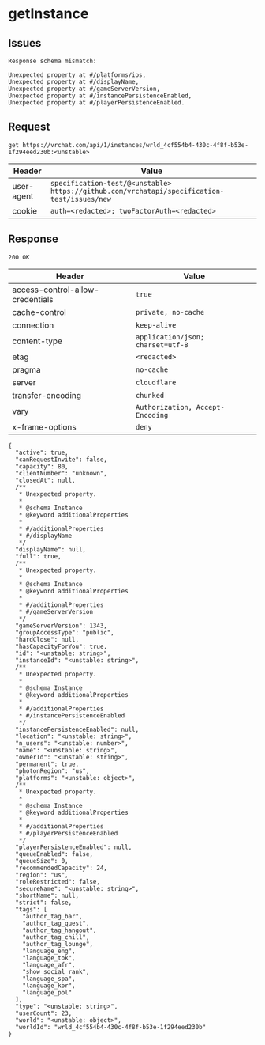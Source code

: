 # getInstance

## Issues
```
Response schema mismatch:

Unexpected property at #/platforms/ios,
Unexpected property at #/displayName,
Unexpected property at #/gameServerVersion,
Unexpected property at #/instancePersistenceEnabled,
Unexpected property at #/playerPersistenceEnabled.
```

## Request
`get https://vrchat.com/api/1/instances/wrld_4cf554b4-430c-4f8f-b53e-1f294eed230b:<unstable>`

| Header | Value |
| ------ | ----- |
| user-agent | `specification-test/@<unstable> https://github.com/vrchatapi/specification-test/issues/new` |
| cookie | `auth=<redacted>; twoFactorAuth=<redacted>` |


## Response
`200 OK`

| Header | Value |
| ------ | ----- |
| access-control-allow-credentials | `true` |
| cache-control | `private, no-cache` |
| connection | `keep-alive` |
| content-type | `application/json; charset=utf-8` |
| etag | `<redacted>` |
| pragma | `no-cache` |
| server | `cloudflare` |
| transfer-encoding | `chunked` |
| vary | `Authorization, Accept-Encoding` |
| x-frame-options | `deny` |

```jsonc
{
  "active": true,
  "canRequestInvite": false,
  "capacity": 80,
  "clientNumber": "unknown",
  "closedAt": null,
  /**
   * Unexpected property.
   *
   * @schema Instance
   * @keyword additionalProperties
   *
   * #/additionalProperties
   * #/displayName
   */
  "displayName": null,
  "full": true,
  /**
   * Unexpected property.
   *
   * @schema Instance
   * @keyword additionalProperties
   *
   * #/additionalProperties
   * #/gameServerVersion
   */
  "gameServerVersion": 1343,
  "groupAccessType": "public",
  "hardClose": null,
  "hasCapacityForYou": true,
  "id": "<unstable: string>",
  "instanceId": "<unstable: string>",
  /**
   * Unexpected property.
   *
   * @schema Instance
   * @keyword additionalProperties
   *
   * #/additionalProperties
   * #/instancePersistenceEnabled
   */
  "instancePersistenceEnabled": null,
  "location": "<unstable: string>",
  "n_users": "<unstable: number>",
  "name": "<unstable: string>",
  "ownerId": "<unstable: string>",
  "permanent": true,
  "photonRegion": "us",
  "platforms": "<unstable: object>",
  /**
   * Unexpected property.
   *
   * @schema Instance
   * @keyword additionalProperties
   *
   * #/additionalProperties
   * #/playerPersistenceEnabled
   */
  "playerPersistenceEnabled": null,
  "queueEnabled": false,
  "queueSize": 0,
  "recommendedCapacity": 24,
  "region": "us",
  "roleRestricted": false,
  "secureName": "<unstable: string>",
  "shortName": null,
  "strict": false,
  "tags": [
    "author_tag_bar",
    "author_tag_quest",
    "author_tag_hangout",
    "author_tag_chill",
    "author_tag_lounge",
    "language_eng",
    "language_tok",
    "language_afr",
    "show_social_rank",
    "language_spa",
    "language_kor",
    "language_pol"
  ],
  "type": "<unstable: string>",
  "userCount": 23,
  "world": "<unstable: object>",
  "worldId": "wrld_4cf554b4-430c-4f8f-b53e-1f294eed230b"
}
```
